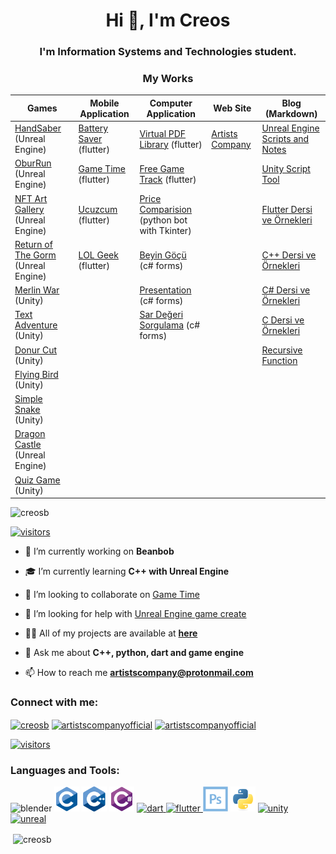 <h1 align="center">Hi 👋, I'm Creos</h1>
<h3 align="center">I'm Information Systems and Technologies student.</h3>

<h3 align="center">My Works</h1>


| Games                                | Mobile Application      | Computer Application                        | Web Site        | Blog (Markdown)                           |
| ------------------------------------ | ----------------------- | ------------------------------------------- | --------------- | ------------------------------- |
| [HandSaber](https://github.com/creosB/handsaber) (Unreal Engine) | [Battery Saver](https://github.com/creosB/Battery-Saver) (flutter) | [Virtual PDF Library](https://github.com/creosB/Virtual-pdf-library) (flutter)               | [Artists Company](https://artistscompany.net/) | [Unreal Engine Scripts and Notes](https://github.com/creosB/UnrealScriptsandNotes) |
| [OburRun](https://github.com/creosB/OburRun)      (Unreal Engine)           | [Game Time](https://play.google.com/store/apps/details?id=com.artistscompany.oyunzamani)  (flutter)    | [Free Game Track](https://github.com/creosB/FreeGameTrack) (flutter)                   |                 | [Unity Script Tool](https://github.com/creosB/Unity-Scripts)               |
| [NFT Art Gallery](https://github.com/creosB/NFT-Art-Gallery) (Unreal Engine)    | [Ucuzcum](https://play.google.com/store/apps/details?id=com.artistscompany.ucuzcum)     (flutter)   | [Price Comparision](https://github.com/creosB/Price-Comparision) (python bot with Tkinter) |                 | [Flutter Dersi ve Örnekleri](https://github.com/creosB/flutter-dersi-ve-ornekleri)      |
| [Return of The Gorm](https://github.com/creosB/Return-Of-the-Gorm)   (Unreal Engine)  | [LOL Geek](https://play.google.com/store/apps/details?id=net.puzzleleaf.LOLGEEK)    (flutter)   | [Beyin Göçü](https://github.com/creosB/presentation) (c# forms)                       |                 | [C++ Dersi ve Örnekleri](https://github.com/creosB/CPP-ders-ve-ornekleri)          |
| [Merlin War](https://github.com/creosB/Merlin-War) (Unity)         |                         | [Presentation](https://github.com/creosB/presentation) (c# forms)                     |                 | [C# Dersi ve Örnekleri](https://github.com/creosB/C-Sharp-programlama-dersleri)          |           
| [Text Adventure](https://github.com/creosB/TextAdventure) (Unity)       |                         | [Sar Değeri Sorgulama](https://github.com/creosB/Sar-degeri-sorgu) (c# forms)             |                 | [C Dersi ve Örnekleri](https://github.com/creosB/C-ders-ve-ornekleri)            |            
| [Donur Cut](https://github.com/creosB/DonerCut) (Unity)                  |                         |                                             |                 | [Recursive Function](https://github.com/creosB/RecursiveFunction)              |         
| [Flying Bird](https://github.com/creosB/Flying-Bird) (Unity)           |                         |                                             |                 |                                 |
| [Simple Snake](https://github.com/creosB/Simple-Snake) (Unity)            |                         |                                             |                 |                                 |
| [Dragon Castle](https://play.google.com/store/apps/details?id=com.artistscompany.dragoncastle) (Unreal Engine)             |                         |                                             |                 |                                 |
| [Quiz Game](https://github.com/creosB/bilgi_yarismasi) (Unity)                   |                         |                                             |                 |                                 |


<p align="left"> <img src="https://komarev.com/ghpvc/?username=creosb&label=Profile%20views&color=0e75b6&style=flat" alt="creosb" /> </p>

<a href="https://play.google.com/store/apps/dev?id=6223046675380899342"><img src="https://img.shields.io/badge/Google_Play-414141?style=for-the-badge&amp;logo=google-play&amp;logoColor=green" alt="visitors"></a>

- 🔭 I’m currently working on **Beanbob**

- 🎓 I’m currently learning **C++ with Unreal Engine**

- 👯 I’m looking to collaborate on [Game Time](https://play.google.com/store/apps/details?id=com.artistscompany.oyunzamani)

- 🤝 I’m looking for help with [Unreal Engine game create](http://www.artistscompany.net/)

- 👨‍💻 All of my projects are available at [**here**](https://www.artistscompany.net)

- 💬 Ask me about **C++, python, dart and game engine**

- 📫 How to reach me **artistscompany@protonmail.com**

<h3 align="left">Connect with me:</h3>
<p align="left">
<a href="https://twitter.com/creosb" target="blank"><img align="center" src="https://cdn.jsdelivr.net/npm/simple-icons@3.0.1/icons/twitter.svg" alt="creosb" height="30" width="40" /></a>
<a href="https://fb.com/artistscompanyofficial" target="blank"><img align="center" src="https://cdn.jsdelivr.net/npm/simple-icons@3.0.1/icons/facebook.svg" alt="artistscompanyofficial" height="30" width="40" /></a>
<a href="https://instagram.com/artistscompanyofficial" target="blank"><img align="center" src="https://cdn.jsdelivr.net/npm/simple-icons@3.0.1/icons/instagram.svg" alt="artistscompanyofficial" height="30" width="40" /></a>
<p class="has-line-data" data-line-start="4" data-line-end="9"><a href="https://discord.gg/TZkyjTC"><img src="https://img.shields.io/badge/Discord-7289DA?style=for-the-badge&amp;logo=discord&amp;logoColor=white" alt="visitors"></a><br>
</p>

<h3 align="left">Languages and Tools:</h3>
<p align="left">  <img src="https://download.blender.org/branding/community/blender_community_badge_white.svg" alt="blender" width="40" height="40"/>  <a  target="_blank"> <img src="https://raw.githubusercontent.com/devicons/devicon/master/icons/c/c-original.svg" alt="c" width="40" height="40"/> </a> <a target="_blank"> <img src="https://raw.githubusercontent.com/devicons/devicon/master/icons/cplusplus/cplusplus-original.svg" alt="cplusplus" width="40" height="40"/> </a> <a  target="_blank"> <img src="https://raw.githubusercontent.com/devicons/devicon/master/icons/csharp/csharp-original.svg" alt="csharp" width="40" height="40"/> </a> <a href="https://dart.dev" target="_blank"> <img src="https://www.vectorlogo.zone/logos/dartlang/dartlang-icon.svg" alt="dart" width="40" height="40"/> </a> <a href="https://flutter.dev" target="_blank"> <img src="https://www.vectorlogo.zone/logos/flutterio/flutterio-icon.svg" alt="flutter" width="40" height="40"/> </a> <a  target="_blank"> <img src="https://raw.githubusercontent.com/devicons/devicon/master/icons/photoshop/photoshop-line.svg" alt="photoshop" width="40" height="40"/> </a> <a  target="_blank"> <img src="https://raw.githubusercontent.com/devicons/devicon/master/icons/python/python-original.svg" alt="python" width="40" height="40"/> </a> <a href="https://unity.com/" target="_blank"> <img src="https://www.vectorlogo.zone/logos/unity3d/unity3d-icon.svg" alt="unity" width="40" height="40"/> </a> <a href="https://unrealengine.com/" target="_blank"> <img src="https://raw.githubusercontent.com/kenangundogan/fontisto/036b7eca71aab1bef8e6a0518f7329f13ed62f6b/icons/svg/brand/unreal-engine.svg" alt="unreal" width="40" height="40"/> </a> </p>

<p>&nbsp;<img align="center" src="https://github-readme-stats.vercel.app/api?username=creosb&amp;hide=contribs,prs&amp;show_icons=true&amp;theme=radical" alt="creosb" /></p>
